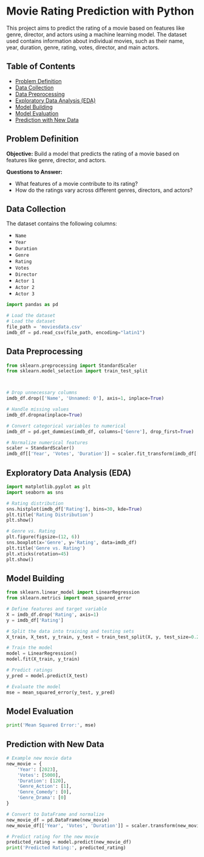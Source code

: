 # Movie Rating Prediction with Python

This project aims to predict the rating of a movie based on features like genre, director, and actors using a machine learning model. The dataset used contains information about individual movies, such as their name, year, duration, genre, rating, votes, director, and main actors.

## Table of Contents

- [Problem Definition](#problem-definition)
- [Data Collection](#data-collection)
- [Data Preprocessing](#data-preprocessing)
- [Exploratory Data Analysis (EDA)](#exploratory-data-analysis-eda)
- [Model Building](#model-building)
- [Model Evaluation](#model-evaluation)
- [Prediction with New Data](#prediction-with-new-data)


## Problem Definition

**Objective:** Build a model that predicts the rating of a movie based on features like genre, director, and actors.

**Questions to Answer:**
- What features of a movie contribute to its rating?
- How do the ratings vary across different genres, directors, and actors?

## Data Collection

The dataset contains the following columns:
- `Name`
- `Year`
- `Duration`
- `Genre`
- `Rating`
- `Votes`
- `Director`
- `Actor 1`
- `Actor 2`
- `Actor 3`

```python
import pandas as pd

# Load the dataset
# Load the dataset
file_path = 'moviesdata.csv'
imdb_df = pd.read_csv(file_path, encoding="latin1")


```

## Data Preprocessing

```python
from sklearn.preprocessing import StandardScaler
from sklearn.model_selection import train_test_split



# Drop unnecessary columns
imdb_df.drop(['Name', 'Unnamed: 0'], axis=1, inplace=True)

# Handle missing values
imdb_df.dropna(inplace=True)

# Convert categorical variables to numerical
imdb_df = pd.get_dummies(imdb_df, columns=['Genre'], drop_first=True)

# Normalize numerical features
scaler = StandardScaler()
imdb_df[['Year', 'Votes', 'Duration']] = scaler.fit_transform(imdb_df[['Year', 'Votes', 'Duration']])
```

## Exploratory Data Analysis (EDA)

```python
import matplotlib.pyplot as plt
import seaborn as sns

# Rating distribution
sns.histplot(imdb_df['Rating'], bins=30, kde=True)
plt.title('Rating Distribution')
plt.show()

# Genre vs. Rating
plt.figure(figsize=(12, 6))
sns.boxplot(x='Genre', y='Rating', data=imdb_df)
plt.title('Genre vs. Rating')
plt.xticks(rotation=45)
plt.show()
```

## Model Building

```python
from sklearn.linear_model import LinearRegression
from sklearn.metrics import mean_squared_error

# Define features and target variable
X = imdb_df.drop('Rating', axis=1)
y = imdb_df['Rating']

# Split the data into training and testing sets
X_train, X_test, y_train, y_test = train_test_split(X, y, test_size=0.2, random_state=42)

# Train the model
model = LinearRegression()
model.fit(X_train, y_train)

# Predict ratings
y_pred = model.predict(X_test)

# Evaluate the model
mse = mean_squared_error(y_test, y_pred)
```

## Model Evaluation

```python
print('Mean Squared Error:', mse)
```

## Prediction with New Data

```python
# Example new movie data
new_movie = {
    'Year': [2023],
    'Votes': [5000],
    'Duration': [120],
    'Genre_Action': [1],
    'Genre_Comedy': [0],
    'Genre_Drama': [0]
}

# Convert to DataFrame and normalize
new_movie_df = pd.DataFrame(new_movie)
new_movie_df[['Year', 'Votes', 'Duration']] = scaler.transform(new_movie_df[['Year', 'Votes', 'Duration']])

# Predict rating for the new movie
predicted_rating = model.predict(new_movie_df)
print('Predicted Rating:', predicted_rating)
```


